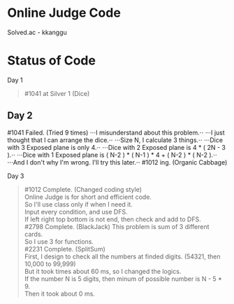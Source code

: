 Online Judge Code
================================

Solved.ac - kkanggu



# Status of Code

Day 1
>#1041 at Silver 1 (Dice)

## Day 2
#1041 Failed. (Tried 9 times)
⋅⋅⋅I misunderstand about this problem.⋅⋅
⋅⋅⋅I just thought that I can arrange the dice.⋅⋅
⋅⋅⋅Size N, I calculate 3 things.⋅⋅
⋅⋅⋅Dice with 3 Exposed plane is only 4.⋅⋅
⋅⋅⋅Dice with 2 Exposed plane is 4 * ( 2N - 3 ).⋅⋅
⋅⋅⋅Dice with 1 Exposed plane is ( N-2 ) * ( N-1 ) * 4 + ( N-2 ) * ( N-2 ).⋅⋅
⋅⋅⋅And I don't why I'm wrong. I'll try this later.⋅⋅
#1012 ing. (Organic Cabbage)

Day 3
>#1012 Complete. (Changed coding style)   
>Online Judge is for short and efficient code.   
>So I'll use class only if when I need it.   
>Input every condition, and use DFS.   
>If left right top bottom is not end, then check and add to DFS.   
>#2798 Complete. (BlackJack)
>This problem is sum of 3 different cards.   
>So I use 3 for functions.   
>#2231 Complete. (SplitSum)   
>First, I design to check all the numbers at finded digits. (54321, then 10,000 to 99,999)   
>But it took times about 60 ms, so I changed the logics.   
>If the number N is 5 digits, then minum of possible number is N - 5 * 9.   
>Then it took about 0 ms.
